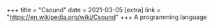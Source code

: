+++
title = "Csound"
date = 2021-03-05
[extra]
link = "https://en.wikipedia.org/wiki/Csound"
+++
A programming language

